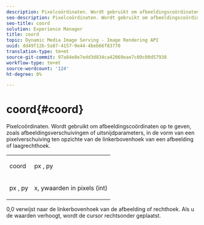 ```yaml
---
description: Pixelcoördinaten. Wordt gebruikt om afbeeldingscoördinaten op te geven, zoals afbeeldingsverschuivingen of uitsnijdparameters, in de vorm van een pixelverschuiving ten opzichte van de linkerbovenhoek van een afbeelding of laagrechthoek.
seo-description: Pixelcoördinaten. Wordt gebruikt om afbeeldingscoördinaten op te geven, zoals afbeeldingsverschuivingen of uitsnijdparameters, in de vorm van een pixelverschuiving ten opzichte van de linkerbovenhoek van een afbeelding of laagrechthoek.
seo-title: coord
solution: Experience Manager
title: coord
topic: Dynamic Media Image Serving - Image Rendering API
uuid: dd49f12b-5a87-4157-9e44-4beb66f83770
translation-type: tm+mt
source-git-commit: 97a84e8e7edd3d834ca42069eae7c09c00d57938
workflow-type: tm+mt
source-wordcount: '124'
ht-degree: 0%

---
```



# coord{#coord}

Pixelcoördinaten. Wordt gebruikt om afbeeldingscoördinaten op te geven, zoals afbeeldingsverschuivingen of uitsnijdparameters, in de vorm van een pixelverschuiving ten opzichte van de linkerbovenhoek van een afbeelding of laagrechthoek.

<table id="simpletable_A686120953124ACB8803CB9C877252AB"> 
 <tr class="strow"> 
  <td class="stentry"> <p><span class="codeph"> <span class="varname"> coord</span> </span> </p> </td> 
  <td class="stentry"> <p><span class="codeph"> <span class="varname"> px</span> </span>,  <span class="codeph"><span class="varname"> py</span></span> </p></td> 
 </tr> 
 <tr class="strow"> 
  <td class="stentry"> <p><span class="codeph"> <span class="varname"> px</span> </span>,  <span class="codeph"><span class="varname"> py</span></span> </p></td> 
  <td class="stentry"> <p><span class="varname"> x</span>,  <span class="varname"> </span> ywaarden in pixels (int) </p></td> 
 </tr> 
</table>

0,0 verwijst naar de linkerbovenhoek van de afbeelding of rechthoek. Als u de waarden verhoogt, wordt de cursor rechtsonder geplaatst.
